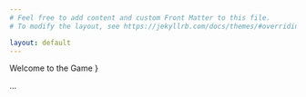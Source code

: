 ```yaml
---
# Feel free to add content and custom Front Matter to this file.
# To modify the layout, see https://jekyllrb.com/docs/themes/#overriding-theme-defaults

layout: default
---
```


<div class="tracking-wide leading-tight text-green-600 m-auto p-4 text-center">
  <p id="welcome">
    Welcome to the Game &#125;
  </p>
  <p id="timer" class="text-4xl">...</p>
</div>

<script>
// https://www.w3schools.com/howto/howto_js_countdown.asp
// Set the date we're counting down to
var countDownDate = new Date("Oct 31, 2019 00:00:00").getTime();

// Update the count down every 1 second
var x = setInterval(function() {

  // Get today's date and time
  var now = new Date().getTime();

  // Find the distance between now and the count down date
  var distance = countDownDate - now;

  // Time calculations for days, hours, minutes and seconds
  var days = Math.floor(distance / (1000 * 60 * 60 * 24));
  var hours = Math.floor((distance % (1000 * 60 * 60 * 24)) / (1000 * 60 * 60));
  var minutes = Math.floor((distance % (1000 * 60 * 60)) / (1000 * 60));
  var seconds = Math.floor((distance % (1000 * 60)) / 1000);

  // Display the result in the element with id="demo"
  document.getElementById("timer").innerHTML = days + " days " + hours +
  " hours " + minutes + " mins " + seconds + " secs ";

  // If the count down is finished, write some text
  if (distance < 0) {
    clearInterval(x);
    document.getElementById("timer").innerHTML = "You're too late!";
  }
}, 1000);
</script>
